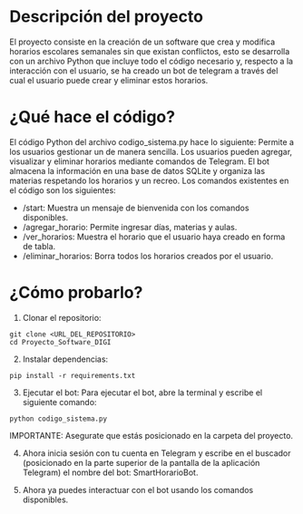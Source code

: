 # Descripción del proyecto
El proyecto consiste en la creación de un software que crea y modifica horarios escolares semanales sin que existan conflictos, esto se desarrolla con un archivo Python que incluye todo el código necesario y, respecto a la interacción con el usuario, se ha creado un bot de telegram a través del cual el usuario puede crear y eliminar estos horarios.

# ¿Qué hace el código?
El código Python del archivo codigo_sistema.py hace lo siguiente:
Permite a los usuarios gestionar un de manera sencilla. Los usuarios pueden agregar, visualizar y eliminar horarios mediante comandos de Telegram. El bot almacena la información en una base de datos SQLite y organiza las materias respetando los horarios y un recreo.
Los comandos existentes en el código son los siguientes:
- /start: Muestra un mensaje de bienvenida con los comandos disponibles.
- /agregar_horario: Permite ingresar días, materias y aulas.
- /ver_horarios: Muestra el horario que el usuario haya creado en forma de tabla.
- /eliminar_horarios: Borra todos los horarios creados por el usuario.

# ¿Cómo probarlo?
1) Clonar el repositorio:

```
git clone <URL_DEL_REPOSITORIO>
cd Proyecto_Software_DIGI
```
2) Instalar dependencias:

```
pip install -r requirements.txt
```

3) Ejecutar el bot:
Para ejecutar el bot, abre la terminal y escribe el siguiente comando:
```
python codigo_sistema.py
```
IMPORTANTE: Asegurate que estás posicionado en la carpeta del proyecto.

4) Ahora inicia sesión con tu cuenta en Telegram y escribe en el buscador (posicionado en la parte superior de la pantalla de la aplicación Telegram) el nombre del bot: SmartHorarioBot.

5) Ahora ya puedes interactuar con el bot usando los comandos disponibles.

